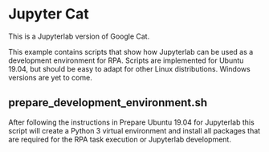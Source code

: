 # Jupyter Cat

This is a Jupyterlab version of Google Cat.

This example contains scripts that show how Jupyterlab can be used as a development environment for RPA. Scripts are implemented for Ubuntu 19.04, but should be easy to adapt for other Linux distributions. Windows versions are yet to come.

## prepare_development_environment.sh

After following the instructions in Prepare Ubuntu 19.04 for Jupyterlab this script will create a Python 3 virtual environment and install all packages that are required for the RPA task execution or Jupyterlab development.

